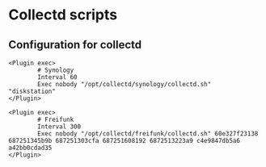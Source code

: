 Collectd scripts
================

Configuration for collectd
--------------------------

```
<Plugin exec>
        # Synology
        Interval 60
        Exec nobody "/opt/collectd/synology/collectd.sh"  "diskstation"
</Plugin>

<Plugin exec>
        # Freifunk
        Interval 300
        Exec nobody "/opt/collectd/freifunk/collectd.sh" 60e327f23138 687251345b9b 687251303cfa 687251608192 6872513223a9 c4e9847db5a6 a42bb0cdad35
</Plugin>
```
